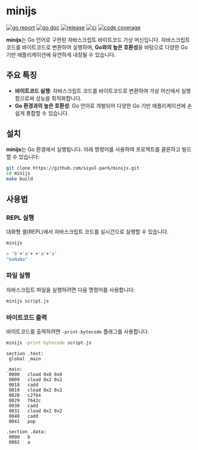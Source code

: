 # minijs

[![go report][go_report_img]][go_report_url]
[![go doc][go_doc_img]][go_doc_url]
[![release][repo_releases_img]][repo_releases_url]
[![ci][repo_ci_img]][repo_ci_url]
[![code coverage][go_code_coverage_img]][go_code_coverage_url]

**minijs**는 Go 언어로 구현된 자바스크립트 바이트코드 가상 머신입니다. 자바스크립트 코드를 바이트코드로 변환하여 실행하며, **Go와의 높은 호환성**을 바탕으로 다양한 Go 기반 애플리케이션에 유연하게 내장될 수 있습니다.

## 주요 특징

- **바이트코드 실행**: 자바스크립트 코드를 바이트코드로 변환하여 가상 머신에서 실행함으로써 성능을 최적화합니다.
- **Go 환경과의 높은 호환성**: Go 언어로 개발되어 다양한 Go 기반 애플리케이션에 손쉽게 통합할 수 있습니다.

## 설치

**minijs**는 Go 환경에서 실행됩니다. 아래 명령어를 사용하여 프로젝트를 클론하고 빌드할 수 있습니다:

```bash
git clone https://github.com/siyul-park/minijs.git
cd minijs
make build
```

## 사용법

### REPL 실행

대화형 셸(REPL)에서 자바스크립트 코드를 실시간으로 실행할 수 있습니다.

```bash
minijs
```

```bash
> 'b'+'a'+ +'a'+'a'
"baNaNa"
```

### 파일 실행

자바스크립트 파일을 실행하려면 다음 명령어를 사용합니다:

```bash
minijs script.js
```

### 바이트코드 출력

바이트코드를 출력하려면 `-print-bytecode` 플래그를 사용합니다.

```bash
minijs -print-bytecode script.js
```

```text
section .text:
 global _main

_main:
 0000   cload 0x0 0x0
 0009   cload 0x2 0x2
 0018   cadd
 0019   cload 0x2 0x2
 0028   c2f64
 0029   f642c
 0030   cadd
 0031   cload 0x2 0x2
 0040   cadd
 0041   pop

.section .data:
 0000   b
 0002   a
```

<!-- Go -->

[go_download_url]: https://golang.org/dl/
[go_version_img]: https://img.shields.io/badge/Go-1.21+-00ADD8?style=for-the-badge&logo=go
[go_code_coverage_img]: https://codecov.io/gh/siyul-park/minijs/graph/badge.svg?token=quEl9AbBcW
[go_code_coverage_url]: https://codecov.io/gh/siyul-park/minijs
[go_report_img]: https://goreportcard.com/badge/github.com/siyul-park/minijs
[go_report_url]: https://goreportcard.com/report/github.com/siyul-park/minijs
[go_doc_img]: https://godoc.org/github.com/siyul-park/minijs?status.svg
[go_doc_url]: https://godoc.org/github.com/siyul-park/minijs

<!-- Repository -->

[repo_url]: https://github.com/siyul-park/minijs
[repo_issues_url]: https://github.com/siyul-park/minijs/issues
[repo_pull_request_url]: https://github.com/siyul-park/minijs/pulls
[repo_discussions_url]: https://github.com/siyul-park/minijs/discussions
[repo_releases_img]: https://img.shields.io/github/release/siyul-park/minijs.svg
[repo_releases_url]: https://github.com/siyul-park/minijs/releases
[repo_wiki_url]: https://github.com/siyul-park/minijs/wiki
[repo_wiki_img]: https://img.shields.io/badge/docs-wiki_page-blue?style=for-the-badge&logo=none
[repo_wiki_faq_url]: https://github.com/siyul-park/minijs/wiki/FAQ
[repo_ci_img]: https://github.com/siyul-park/minijs/actions/workflows/ci.yml/badge.svg
[repo_ci_url]: https://github.com/siyul-park/minijs/actions/workflows/ci.yml
